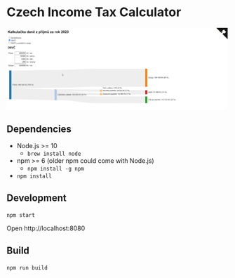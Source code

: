 # Czech Income Tax Calculator

![image](./docs/mainScreenshot.png)

## Dependencies

- Node.js >= 10
    - `brew install node`
- npm >= 6 (older npm could come with Node.js)
    - `npm install -g npm`
- `npm install`

## Development

`npm start`

Open http://localhost:8080

## Build

`npm run build`
